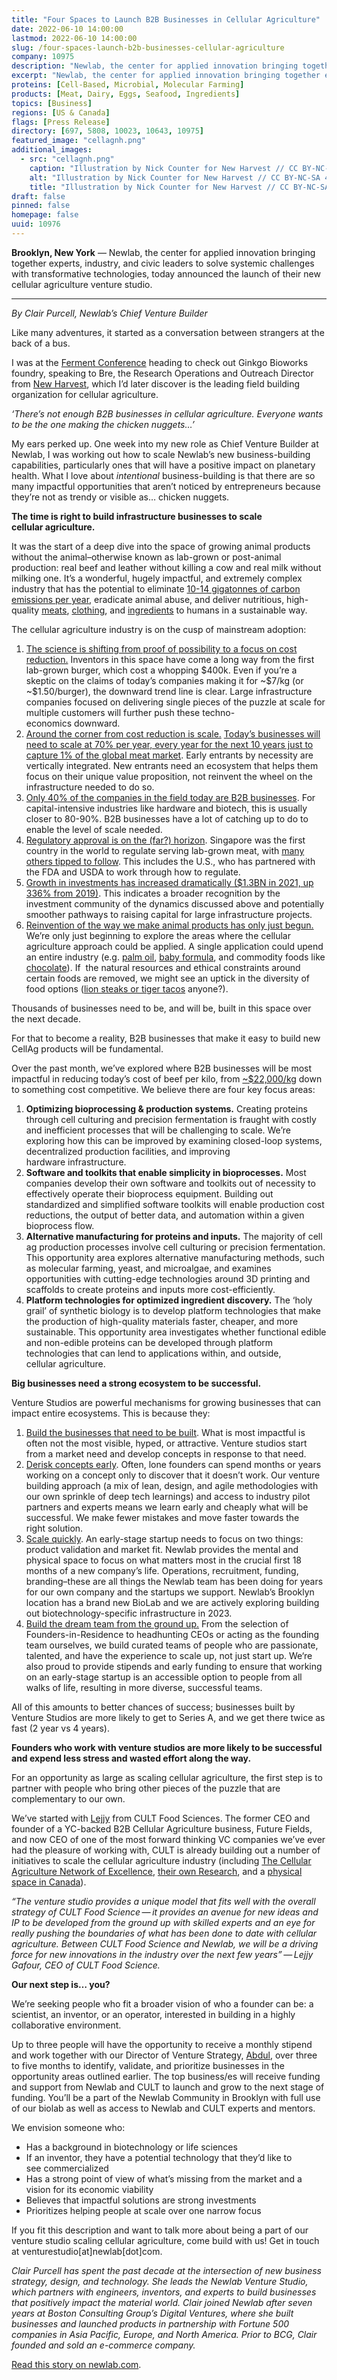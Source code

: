 ```yaml
---
title: "Four Spaces to Launch B2B Businesses in Cellular Agriculture"
date: 2022-06-10 14:00:00
lastmod: 2022-06-10 14:00:00
slug: /four-spaces-launch-b2b-businesses-cellular-agriculture
company: 10975
description: "Newlab, the center for applied innovation bringing together experts, industry, and civic leaders to solve systemic challenges with transformative technologies, today announced the launch of their new cellular agriculture venture studio"
excerpt: "Newlab, the center for applied innovation bringing together experts, industry, and civic leaders to solve systemic challenges with transformative technologies, today announced the launch of their new cellular agriculture venture studio"
proteins: [Cell-Based, Microbial, Molecular Farming]
products: [Meat, Dairy, Eggs, Seafood, Ingredients]
topics: [Business]
regions: [US & Canada]
flags: [Press Release]
directory: [697, 5808, 10023, 10643, 10975]
featured_image: "cellagnh.png"
additional_images:
  - src: "cellagnh.png"
    caption: "Illustration by Nick Counter for New Harvest // CC BY-NC-SA 4.0"
    alt: "Illustration by Nick Counter for New Harvest // CC BY-NC-SA 4.0"
    title: "Illustration by Nick Counter for New Harvest // CC BY-NC-SA 4.0"
draft: false
pinned: false
homepage: false
uuid: 10976
---
```

<p><strong>Brooklyn, New York</strong> — Newlab, the center for applied innovation bringing together experts, industry, and civic leaders to solve systemic challenges with transformative technologies, today announced the launch of their new cellular agriculture venture studio.</p>

<hr />
<p><em>By Clair Purcell, Newlab’s Chief Venture Builder </em></p>

<p>Like many adventures, it started as a conversation between strangers at the back of a bus.</p>

<p>I was at the <a href="https://ginkgoferment.com/">Ferment Conference</a> heading to check out Ginkgo Bioworks foundry, speaking to Bre, the Research Operations and Outreach Director from <a href="https://new-harvest.org/">New Harvest</a>, which I’d later discover is the leading field building organization for cellular agriculture.</p>

<p><em>‘There’s not enough B2B businesses in cellular agriculture. Everyone wants to be the one making the chicken nuggets…’</em></p>

<p>My ears perked up. One week into my new role as Chief Venture Builder at Newlab, I was working out how to scale Newlab’s new business-building capabilities, particularly ones that will have a positive impact on planetary health. What I love about <em>intentional</em> business-building is that there are so many impactful opportunities that aren’t noticed by entrepreneurs because they’re not as trendy or visible as… chicken nuggets.</p>

<p><strong>The time is right to build infrastructure businesses to scale cellular agriculture. </strong></p>

<p>It was the start of a deep dive into the space of growing animal products without the animal–otherwise known as lab-grown or post-animal production: real beef and leather without killing a cow and real milk without milking one. It’s a wonderful, hugely impactful, and extremely complex industry that has the potential to eliminate <a href="http://gfi.org/climate">10-14 gigatonnes of carbon emissions per year</a>, eradicate animal abuse, and deliver nutritious, high-quality <a href="https://www.bluenalu.com/">meats</a>, <a href="https://recruit.galy.co/">clothing</a>, and <a href="https://www.melibio.com/">ingredients</a> to humans in a sustainable way.</p>

<p>The cellular agriculture industry is on the cusp of mainstream adoption:</p>

<ol>
	<li><u>The science is shifting from proof of possibility to a focus on cost reduction.</u> Inventors in this space have come a long way from the first lab-grown burger, which cost a whopping $400k. Even if you’re a skeptic on the claims of today’s companies making it for ~$7/kg (or ~$1.50/burger), the downward trend line is clear. Large infrastructure companies focused on delivering single pieces of the puzzle at scale for multiple customers will further push these techno-economics downward.</li>
	<li><u>Around the corner from cost reduction is scale.</u> <a href="https://www.mckinsey.com/industries/agriculture/our-insights/cultivated-meat-out-of-the-lab-into-the-frying-pan">Today’s businesses will need to scale at 70% per year, every year for the next 10 years just to capture 1% of the global meat market</a>. Early entrants by necessity are vertically integrated. New entrants need an ecosystem that helps them focus on their unique value proposition, not reinvent the wheel on the infrastructure needed to do so.</li>
	<li><u>Only </u><a href="https://admin-21183.medium.com/state-of-the-industry-8b4f5e2826b4">40%</a><u> of the companies in the field today are B2B businesses</u>. For capital-intensive industries like hardware and biotech, this is usually closer to 80-90%. B2B businesses have a lot of catching up to do to enable the level of scale needed.</li>
	<li><u>Regulatory approval is on the (far?) horizon</u>. Singapore was the first country in the world to regulate serving lab-grown meat, with <a href="https://gfi.org/blog/cultivated-meat-regulation-2021/">many others tipped to follow</a>. This includes the U.S., who has partnered with the FDA and USDA to work through how to regulate.</li>
	<li><u>Growth in investments has increased dramatically ($1.3BN in 2021, up 336% from 2019)</u>. This indicates a broader recognition by the investment community of the dynamics discussed above and potentially smoother pathways to raising capital for large infrastructure projects.</li>
	<li><u>Reinvention of the way we make animal products has only just begun.</u> We’re only just beginning to explore the areas where the cellular agriculture approach could be applied. A single application could upend an entire industry (e.g. <a href="https://www.c16bio.com/">palm oil</a>, <a href="https://www.biomilq.com/">baby formula</a>, and commodity foods like <a href="https://www.cacultured.com/">chocolate</a>). If  the natural resources and ethical constraints around certain foods are removed, we might see an uptick in the diversity of food options (<a href="https://www.primevalfoods.co/revolution">lion steaks or tiger tacos</a> anyone?).</li>
</ol>

<p>Thousands of businesses need to be, and will be, built in this space over the next decade.</p>

<p>For that to become a reality, B2B businesses that make it easy to build new CellAg products will be fundamental.</p>

<p>Over the past month, we’ve explored where B2B businesses will be most impactful in reducing today’s cost of beef per kilo, from <a href="https://cedelft.eu/publications/tea-of-cultivated-meat/">~$22,000/kg</a> down to something cost competitive. We believe there are four key focus areas:</p>

<ol>
	<li><strong>Optimizing bioprocessing <span class="amp">&</span> production systems.</strong> Creating proteins through cell culturing and precision fermentation is fraught with costly and inefficient processes that will be challenging to scale. We’re exploring how this can be improved by examining closed-loop systems, decentralized production facilities, and improving hardware infrastructure.</li>
	<li><strong>Software and toolkits that enable simplicity in bioprocesses.</strong> Most companies develop their own software and toolkits out of necessity to effectively operate their bioprocess equipment. Building out standardized and simplified software toolkits will enable production cost reductions, the output of better data, and automation within a given bioprocess flow.</li>
	<li><strong>Alternative manufacturing for proteins and inputs.</strong> The majority of cell ag production processes involve cell culturing or precision fermentation. This opportunity area explores alternative manufacturing methods, such as molecular farming, yeast, and microalgae, and examines opportunities with cutting-edge technologies around 3D printing and scaffolds to create proteins and inputs more cost-efficiently.</li>
	<li><strong>Platform technologies for optimized ingredient discovery.</strong> The ‘holy grail’ of synthetic biology is to develop platform technologies that make the production of high-quality materials faster, cheaper, and more sustainable. This opportunity area investigates whether functional edible and non-edible proteins can be developed through platform technologies that can lend to applications within, and outside, cellular agriculture.</li>
</ol>

<p><strong>Big businesses need a strong ecosystem to be successful.</strong></p>

<p>Venture Studios are powerful mechanisms for growing businesses that can impact entire ecosystems. This is because they:</p>

<ol>
	<li><u>Build the businesses that need to be built</u>. What is most impactful is often not the most visible, hyped, or attractive. Venture studios start from a market need and develop concepts in response to that need.</li>
	<li><u>Derisk concepts early</u>. Often, lone founders can spend months or years working on a concept only to discover that it doesn’t work. Our venture building approach (a mix of lean, design, and agile methodologies with our own sprinkle of deep tech learnings) and access to industry pilot partners and experts means we learn early and cheaply what will be successful. We make fewer mistakes and move faster towards the right solution.</li>
	<li><u>Scale quickly</u>. An early-stage startup needs to focus on two things: product validation and market fit. Newlab provides the mental and physical space to focus on what matters most in the crucial first 18 months of a new company’s life. Operations, recruitment, funding, branding–these are all things the Newlab team has been doing for years for our own company and the startups we support. Newlab’s Brooklyn location has a brand new BioLab and we are actively exploring building out biotechnology-specific infrastructure in 2023.</li>
	<li><u>Build the dream team from the ground up.</u> From the selection of Founders-in-Residence to headhunting CEOs or acting as the founding team ourselves, we build curated teams of people who are passionate, talented, and have the experience to scale up, not just start up. We‘re also proud to provide stipends and early funding to ensure that working on an early-stage startup is an accessible option to people from all walks of life, resulting in more diverse, successful teams.</li>
</ol>

<p>All of this amounts to better chances of success; businesses built by Venture Studios are more likely to get to Series A, and we get there twice as fast (2 year vs 4 years). </p>

<p><strong>Founders who work with venture studios are more likely to be successful and expend less stress and wasted effort along the way.</strong></p>

<p>For an opportunity as large as scaling cellular agriculture, the first step is to partner with people who bring other pieces of the puzzle that are complementary to our own.</p>

<p>We’ve started with <a href="https://ca.linkedin.com/in/lejjygafour">Lejjy</a> from CULT Food Sciences. The former CEO and founder of a YC-backed B2B Cellular Agriculture business, Future Fields, and now CEO of one of the most forward thinking VC companies we’ve ever had the pleasure of working with, CULT is already building out a number of initiatives to scale the cellular agriculture industry (including <a href="http://opencellag.com">The Cellular Agriculture Network of Excellence</a>, <a href="https://www.cultfoodscience.com/cell-x">their own Research</a>, and a <a href="https://www.cultfoodscience.com/press-releases/cult-food-science-secures-space-for-the-development-of-an-incubation-studio-in-ontario">physical space in Canada</a>).</p>

<p><em>“</em><em>The venture studio provides a unique model that fits well with the overall strategy of CULT Food Science — it provides an avenue for new ideas and IP to be developed from the ground up with skilled experts and an eye for really pushing the boundaries of what has been done to date with cellular agriculture. Between CULT Food Science and Newlab, we will be a driving force for new innovations in the industry over the next few years” — Lejjy Gafour, CEO of CULT Food Science. </em></p>

<p><strong>Our next step is… you? </strong></p>

<p>We’re seeking people who fit a broader vision of who a founder can be: a scientist, an inventor, or an operator, interested in building in a highly collaborative environment.</p>

<p>Up to three people will have the opportunity to receive a monthly stipend and work together with our Director of Venture Strategy, <a href="https://www.linkedin.com/in/abdul-khogali/">Abdul</a>, over three to five months to identify, validate, and prioritize businesses in the opportunity areas outlined earlier. The top business/es will receive funding and support from Newlab and CULT to launch and grow to the next stage of funding. You’ll be a part of the Newlab Community in Brooklyn with full use of our biolab as well as access to Newlab and CULT experts and mentors.</p>

<p>We envision someone who:</p>

<ul>
	<li>Has a background in biotechnology or life sciences</li>
	<li>If an inventor, they have a potential technology that they’d like to see commercialized</li>
	<li>Has a strong point of view of what’s missing from the market and a vision for its economic viability</li>
	<li>Believes that impactful solutions are strong investments</li>
	<li>Prioritizes helping people at scale over one narrow focus</li>
</ul>

<p>If you fit this description and want to talk more about being a part of our venture studio scaling cellular agriculture, come build with us! Get in touch at venturestudio[at]newlab[dot]com.</p>

<p><em>Clair Purcell has spent the past decade at the intersection of new business strategy, design, and technology. She leads the Newlab Venture Studio, which partners with engineers, inventors, and experts to build businesses that positively impact the material world. Clair joined Newlab after seven years at Boston Consulting Group’s Digital Ventures, where she built businesses and launched products in partnership with Fortune 500 companies in Asia Pacific, Europe, and North America. Prior to BCG, Clair founded and sold an e-commerce company.</em></p>

<p><a href="https://newlab.com/articles/cellular-agriculture-needs-b2b-businesses/">Read this story on newlab.com</a>.</p>
